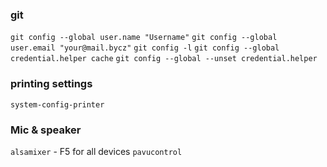 ### git
`git config --global user.name "Username"`
`git config --global user.email "your@mail.bycz"`
`git config -l`
`git config --global credential.helper cache`
`git config --global --unset credential.helper`

### printing settings
`system-config-printer`

### Mic & speaker
`alsamixer` - F5 for all devices
`pavucontrol`

### 